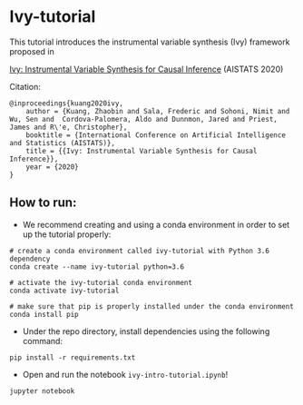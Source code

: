 # Ivy-tutorial

This tutorial introduces the instrumental variable synthesis (Ivy) framework proposed in 

[Ivy: Instrumental Variable Synthesis for Causal Inference](https://arxiv.org/abs/1803.01422) 
(AISTATS 2020)

Citation:
```
@inproceedings{kuang2020ivy,
    author = {Kuang, Zhaobin and Sala, Frederic and Sohoni, Nimit and Wu, Sen and  Cordova-Palomera, Aldo and Dunnmon, Jared and Priest, James and R\'e, Christopher},
    booktitle = {International Conference on Artificial Intelligence and Statistics (AISTATS)},
    title = {{Ivy: Instrumental Variable Synthesis for Causal Inference}},
    year = {2020}
}
```

## How to run:
  - We recommend creating and using a conda environment in order to set up the tutorial properly:
  ```
  # create a conda environment called ivy-tutorial with Python 3.6 dependency
  conda create --name ivy-tutorial python=3.6

  # activate the ivy-tutorial conda environment
  conda activate ivy-tutorial

  # make sure that pip is properly installed under the conda environment
  conda install pip
  ```
  - Under the repo directory, install dependencies using the following command:
  ```
  pip install -r requirements.txt
  ```
  - Open and run the notebook `ivy-intro-tutorial.ipynb`!
  ```
  jupyter notebook
  ```
